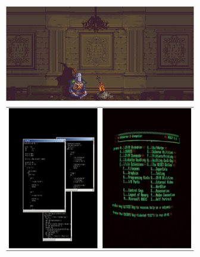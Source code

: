 <p align="center">
  <img alt="Bonfire" src="images/bonfire.gif" />
</p>

<table>
  <tr>
    <td align="left">
      <img alt="Bonfire" src="images/giphy.gif" width="500" height="375" />
    </td>
    <td align="left">
      <img alt="Bonfire" src="images/green.gif" width="500" height="375"/>
    </td>
  </tr>
</table>
